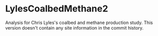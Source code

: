 LylesCoalbedMethane2
===================

Analysis for Chris Lyles's coalbed and methane production study.  This version doesn't contain any site information in the commit history.
